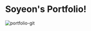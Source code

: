 # Soyeon's Portfolio!


![portfolio-git](https://github.com/ssoyeee/ssoyeee.github.io/assets/111319810/4f7c1d1d-f2d1-4972-9773-050dd6a2e8aa)
